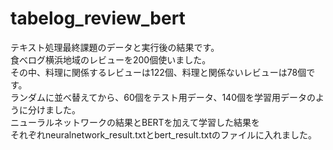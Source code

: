 # tabelog_review_bert
テキスト処理最終課題のデータと実行後の結果です。  
食べログ横浜地域のレビューを200個使いました。  
その中、料理に関係するレビューは122個、料理と関係ないレビューは78個です。  
ランダムに並べ替えてから、60個をテスト用データ、140個を学習用データのように分けました。  
ニューラルネットワークの結果とBERTを加えて学習した結果を  
それぞれneuralnetwork_result.txtとbert_result.txtのファイルに入れました。
